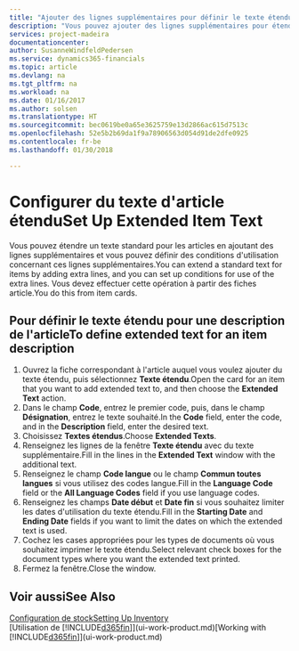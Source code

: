 ```yaml
---
title: "Ajouter des lignes supplémentaires pour définir le texte étendu d'une description d'article | Microsoft Docs"
description: "Vous pouvez ajouter des lignes supplémentaires pour étendre le texte standard qui décrit un article."
services: project-madeira
documentationcenter: 
author: SusanneWindfeldPedersen
ms.service: dynamics365-financials
ms.topic: article
ms.devlang: na
ms.tgt_pltfrm: na
ms.workload: na
ms.date: 01/16/2017
ms.author: solsen
ms.translationtype: HT
ms.sourcegitcommit: bec0619be0a65e3625759e13d2866ac615d7513c
ms.openlocfilehash: 52e5b2b69da1f9a78906563d054d91de2dfe0925
ms.contentlocale: fr-be
ms.lasthandoff: 01/30/2018

---
```

# <a name="set-up-extended-item-text"></a><span data-ttu-id="e88fe-103">Configurer du texte d'article étendu</span><span class="sxs-lookup"><span data-stu-id="e88fe-103">Set Up Extended Item Text</span></span>
<span data-ttu-id="e88fe-104">Vous pouvez étendre un texte standard pour les articles en ajoutant des lignes supplémentaires et vous pouvez définir des conditions d'utilisation concernant ces lignes supplémentaires.</span><span class="sxs-lookup"><span data-stu-id="e88fe-104">You can extend a standard text for items by adding extra lines, and you can set up conditions for use of the extra lines.</span></span> <span data-ttu-id="e88fe-105">Vous devez effectuer cette opération à partir des fiches article.</span><span class="sxs-lookup"><span data-stu-id="e88fe-105">You do this from item cards.</span></span>

## <a name="to-define-extended-text-for-an-item-description"></a><span data-ttu-id="e88fe-106">Pour définir le texte étendu pour une description de l'article</span><span class="sxs-lookup"><span data-stu-id="e88fe-106">To define extended text for an item description</span></span>
1. <span data-ttu-id="e88fe-107">Ouvrez la fiche correspondant à l'article auquel vous voulez ajouter du texte étendu, puis sélectionnez **Texte étendu**.</span><span class="sxs-lookup"><span data-stu-id="e88fe-107">Open the card for an item that you want to add extended text to, and then choose the **Extended Text** action.</span></span>
2. <span data-ttu-id="e88fe-108">Dans le champ **Code**, entrez le premier code, puis, dans le champ **Désignation**, entrez le texte souhaité.</span><span class="sxs-lookup"><span data-stu-id="e88fe-108">In the **Code** field, enter the code, and in the **Description** field, enter the desired text.</span></span>
3. <span data-ttu-id="e88fe-109">Choisissez **Textes étendus**.</span><span class="sxs-lookup"><span data-stu-id="e88fe-109">Choose **Extended Texts**.</span></span>
4. <span data-ttu-id="e88fe-110">Renseignez les lignes de la fenêtre **Texte étendu** avec du texte supplémentaire.</span><span class="sxs-lookup"><span data-stu-id="e88fe-110">Fill in the lines in the **Extended Text** window with the additional text.</span></span>
5. <span data-ttu-id="e88fe-111">Renseignez le champ **Code langue** ou le champ **Commun toutes langues** si vous utilisez des codes langue.</span><span class="sxs-lookup"><span data-stu-id="e88fe-111">Fill in the **Language Code** field or the **All Language Codes** field if you use language codes.</span></span>
6. <span data-ttu-id="e88fe-112">Renseignez les champs **Date début** et **Date fin** si vous souhaitez limiter les dates d'utilisation du texte étendu.</span><span class="sxs-lookup"><span data-stu-id="e88fe-112">Fill in the **Starting Date** and **Ending Date** fields if you want to limit the dates on which the extended text is used.</span></span>
7. <span data-ttu-id="e88fe-113">Cochez les cases appropriées pour les types de documents où vous souhaitez imprimer le texte étendu.</span><span class="sxs-lookup"><span data-stu-id="e88fe-113">Select relevant check boxes for the document types where you want the extended text printed.</span></span>
8. <span data-ttu-id="e88fe-114">Fermez la fenêtre.</span><span class="sxs-lookup"><span data-stu-id="e88fe-114">Close the window.</span></span>

## <a name="see-also"></a><span data-ttu-id="e88fe-115">Voir aussi</span><span class="sxs-lookup"><span data-stu-id="e88fe-115">See Also</span></span>
[<span data-ttu-id="e88fe-116">Configuration de stock</span><span class="sxs-lookup"><span data-stu-id="e88fe-116">Setting Up Inventory</span></span>](inventory-setup-inventory.md)  
<span data-ttu-id="e88fe-117">[Utilisation de [!INCLUDE[d365fin](includes/d365fin_md.md)]](ui-work-product.md)</span><span class="sxs-lookup"><span data-stu-id="e88fe-117">[Working with [!INCLUDE[d365fin](includes/d365fin_md.md)]](ui-work-product.md)</span></span>

